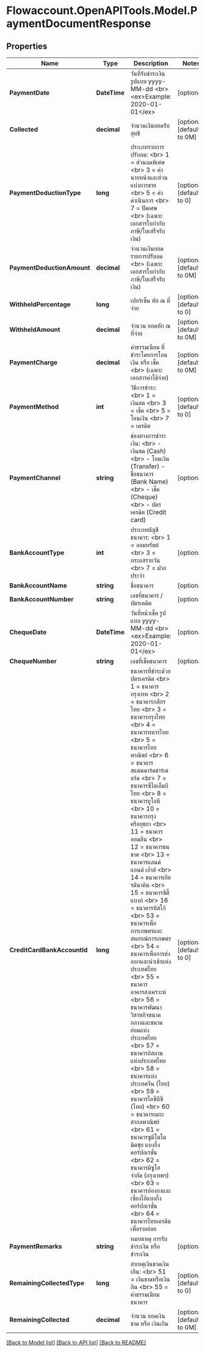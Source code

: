 
# Flowaccount.OpenAPITools.Model.PaymentDocumentResponse

## Properties

Name | Type | Description | Notes
------------ | ------------- | ------------- | -------------
**PaymentDate** | **DateTime** | วันที่รับชำระเงิน รูปแบบ yyyy-MM-dd &lt;br&gt; &lt;ex&gt;Example: 2020-01-01&lt;/ex&gt; | [optional] 
**Collected** | **decimal** | จำนวนเงินยอดรับสุทธิ | [optional] [default to 0M]
**PaymentDeductionType** | **long** | ประเภทรายการปรับลด: &lt;br&gt; 1 &#x3D; ส่วนลดพิเศษ &lt;br&gt; 3 &#x3D; ค่านายหน้าและส่วนแบ่งการขาย &lt;br&gt; 5 &#x3D; ค่าดำเนินการ &lt;br&gt; 7 &#x3D; ปัดเศษ &lt;br&gt; (เฉพาะเอกสารใบกำกับภาษี/ใบเสร็จรับเงิน) | [optional] [default to 0]
**PaymentDeductionAmount** | **decimal** | จำนวนเงินยอดรายการปรับลด &lt;br&gt; (เฉพาะเอกสารใบกำกับภาษี/ใบเสร็จรับเงิน) | [optional] [default to 0M]
**WithheldPercentage** | **long** | เปอร์เซ็น หัก ณ ที่จ่าย | [optional] [default to 0]
**WithheldAmount** | **decimal** | จำนวน ยอดหัก ณ ที่จ่าย | [optional] [default to 0M]
**PaymentCharge** | **decimal** | ค่าธรรมเนียม ที่ชำระโดยการโอนเงิน หรือ เช็ค &lt;br&gt; (เฉพาะเอกสารค่าใช้จ่าย) | [optional] [default to 0M]
**PaymentMethod** | **int** | วิธีการชำระ: &lt;br&gt; 1 &#x3D; เงินสด &lt;br&gt; 3 &#x3D; เช็ค &lt;br&gt; 5 &#x3D; โอนเงิน &lt;br&gt; 7 &#x3D; เครดิต | [optional] [default to 0]
**PaymentChannel** | **string** | ช่องทางการชำระเงิน: &lt;br&gt; - เงินสด (Cash) &lt;br&gt; - โอนเงิน (Transfer) - ชื่อธนาคาร (Bank Name) &lt;br&gt; - เช็ค (Cheque) &lt;br&gt; - บัตรเครดิต (Credit card) | [optional] 
**BankAccountType** | **int** | ประเภทบัญชีธนาคาร: &lt;br&gt; 1 &#x3D; ออมทรัพย์ &lt;br&gt; 3 &#x3D; กระแสรายวัน &lt;br&gt; 7 &#x3D; ฝากประจำ | [optional] 
**BankAccountName** | **string** | ชื่อธนาคาร | [optional] 
**BankAccountNumber** | **string** | เลขที่ธนาคาร / บัตรเคดิต | [optional] 
**ChequeDate** | **DateTime** | วันที่หน้าเช็ค รูปแบบ yyyy-MM-dd &lt;br&gt; &lt;ex&gt;Example: 2020-01-01&lt;/ex&gt; | [optional] 
**ChequeNumber** | **string** | เลขที่เช็คธนาคาร | [optional] 
**CreditCardBankAccountId** | **long** | ธนาคารที่ชำระด้วยบัตรเครดิต &lt;br&gt; 1 &#x3D; ธนาคารกรุงเทพ &lt;br&gt; 2 &#x3D; ธนาคารกสิกรไทย &lt;br&gt; 3 &#x3D; ธนาคารกรุงไทย &lt;br&gt; 4 &#x3D; ธนาคารทหารไทย &lt;br&gt; 5 &#x3D; ธนาคารไทยพาณิชย์ &lt;br&gt; 6 &#x3D; ธนาคารสแตนดาร์ดชาร์เตอร์ด &lt;br&gt; 7 &#x3D; ธนาคารซีไอเอ็มบี ไทย &lt;br&gt; 8 &#x3D; ธนาคารยูโอบี &lt;br&gt; 10 &#x3D; ธนาคารกรุงศรีอยุธยา &lt;br&gt; 11 &#x3D; ธนาคารออมสิน &lt;br&gt; 12 &#x3D; ธนาคารธนชาต &lt;br&gt; 13 &#x3D; ธนาคารแลนด์ แอนด์ เฮ้าส์ &lt;br&gt; 14 &#x3D; ธนาคารเกียรตินาคิน &lt;br&gt; 15 &#x3D; ธนาคารซิตี้แบงก์ &lt;br&gt; 16 &#x3D; ธนาคารทิสโก้ &lt;br&gt; 53 &#x3D; ธนาคารเพื่อการเกษตรและสหกรณ์การเกษตร &lt;br&gt; 54 &#x3D; ธนาคารเพื่อการส่งออกและนำเข้าแห่งประเทศไทย &lt;br&gt; 55 &#x3D; ธนาคารอาคารสงเคราะห์ &lt;br&gt; 56 &#x3D; ธนาคารพัฒนาวิสาหกิจขนาดกลางและขนาดย่อมแห่งประเทศไทย &lt;br&gt; 57 &#x3D; ธนาคารอิสลามแห่งประเทศไทย &lt;br&gt; 58 &#x3D; ธนาคารแห่งประเทศจีน (ไทย) &lt;br&gt; 59 &#x3D; ธนาคารไอซีบีซี (ไทย) &lt;br&gt; 60 &#x3D; ธนาคารเมกะ สากลพาณิชย์ &lt;br&gt; 61 &#x3D; ธนาคารซูมิโตโม มิตซุย แบงกิ้ง คอร์ปอเรชั่น &lt;br&gt; 62 &#x3D; ธนาคารมิซูโฮ จำกัด (กรุงเทพฯ) &lt;br&gt; 63 &#x3D; ธนาคารฮ่องกงและเซี่ยงไฮ้แบงกิ้งคอร์ปอเรชั่น &lt;br&gt; 64 &#x3D; ธนาคารไทยเครดิต เพื่อรายย่อย  | [optional] [default to 0]
**PaymentRemarks** | **string** | หมายเหตุ การรับชำระเงิน หรือ ชำระเงิน | [optional] 
**RemainingCollectedType** | **long** | สาเหตุเงินขาดเงินเกิน: &lt;br&gt; 51 &#x3D; เงินขาดหรือเงินกิน &lt;br&gt; 55 &#x3D; ค่าธรรมเนียมธนาคาร  | [optional] [default to 0]
**RemainingCollected** | **decimal** | จำนวน ยอดเงินขาด หรือ เงินเกิน | [optional] [default to 0M]

[[Back to Model list]](../README.md#documentation-for-models)
[[Back to API list]](../README.md#documentation-for-api-endpoints)
[[Back to README]](../README.md)


